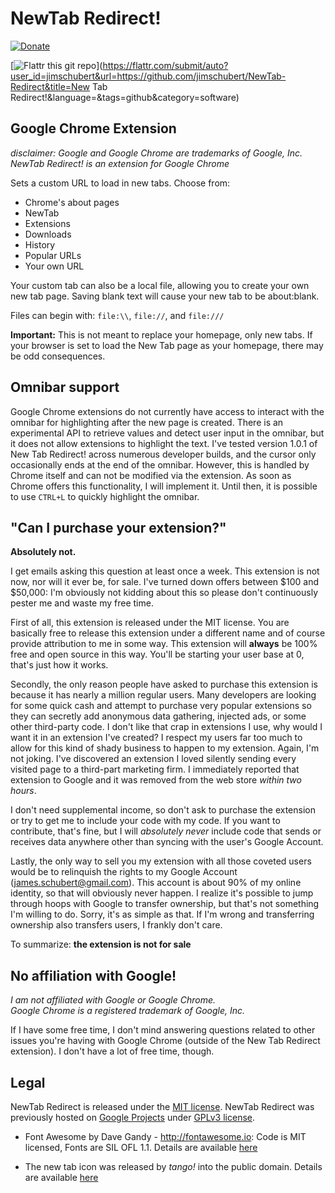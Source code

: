 # NewTab Redirect!

[![Donate](http://pledgie.com/campaigns/15715.png)](http://pledgie.com/campaigns/15715)  

[![Flattr this git repo](http://api.flattr.com/button/flattr-badge-large.png)](https://flattr.com/submit/auto?user_id=jimschubert&url=https://github.com/jimschubert/NewTab-Redirect&title=New Tab Redirect!&language=&tags=github&category=software)

## Google Chrome Extension
_disclaimer: Google and Google Chrome are trademarks of Google, Inc. NewTab Redirect! is an extension for Google Chrome_

Sets a custom URL to load in new tabs.  Choose from:
 *  Chrome's about pages
 *  NewTab
 *  Extensions
 *  Downloads
 *  History
 *  Popular URLs
 *  Your own URL
 
Your custom tab can also be a local file, allowing you to create your own new tab page. Saving blank text will cause your new tab to be about:blank.

Files can begin with: `file:\\`, `file://`, and `file:///`

**Important:** 
This is not meant to replace your homepage, only new tabs.  If your browser is set to load the New Tab page as your homepage, there may be odd consequences.


## Omnibar support
Google Chrome extensions do not currently have access to interact with the omnibar for highlighting after the new page is created.  There is an experimental API to retrieve values and detect user input in the omnibar, but it does not allow extensions to highlight the text.  I've tested version 1.0.1 of New Tab Redirect! across numerous developer builds, and the cursor only occasionally ends at the end of the omnibar.  However, this is handled by Chrome itself and can not be modified via the extension.  As soon as Chrome offers this functionality, I will implement it.  Until then, it is possible to use `CTRL+L` to quickly highlight the omnibar.

## "Can I purchase your extension?"

**Absolutely not.**

I get emails asking this question at least once a week. This extension is not now, nor will it ever be, for sale. I've turned down offers between $100 and $50,000: I'm obviously not kidding about this so please don't continuously pester me and waste my free time.

First of all, this extension is released under the MIT license. You are basically free to release this extension under a different name and of course provide attribution to me in some way. This extension will **always** be 100% free and open source in this way. You'll be starting your user base at 0, that's just how it works.

Secondly, the only reason people have asked to purchase this extension is because it has nearly a million regular users. Many developers are looking for some quick cash and attempt to purchase very popular extensions so they can secretly add anonymous data gathering, injected ads, or some other third-party code.  I don't like that crap in extensions I use, why would I want it in an extension I've created? I respect my users far too much to allow for this kind of shady business to happen to my extension. Again, I'm not joking. I've discovered an extension I loved silently sending every visited page to a third-part marketing firm. I immediately reported that extension to Google and it was removed from the web store *within two hours*. 

I don't need supplemental income, so don't ask to purchase the extension or try to get me to include your code with my code. If you want to contribute, that's fine, but I will *absolutely never* include code that sends or receives data anywhere other than syncing with the user's Google Account.

Lastly, the only way to sell you my extension with all those coveted users would be to relinquish the rights to my Google Account (james.schubert@gmail.com). This account is about 90% of my online identity, so that will obviously never happen. I realize it's possible to jump through hoops with Google to transfer ownership, but that's not something I'm willing to do. Sorry, it's as simple as that. If I'm wrong and transferring ownership also transfers users, I frankly don't care.

To summarize: **the extension is not for sale**

## No affiliation with Google!

_I am not affiliated with Google or Google Chrome.  
Google Chrome is a registered trademark of Google, Inc._

If I have some free time, I don't mind answering questions related to other issues you're having with Google Chrome (outside of the New Tab Redirect extension). I don't have a lot of free time, though.

## Legal

NewTab Redirect is released under the [MIT license](http://bit.ly/mit-license). NewTab Redirect was previously hosted on [Google Projects](http://code.google.com/p/newtabredirect/) under [GPLv3 license](http://www.gnu.org/licenses/gpl.html).

* Font Awesome by Dave Gandy - http://fontawesome.io: Code is MIT licensed, Fonts are SIL OFL 1.1. Details are available [here](http://fontawesome.io/license/)

* The new tab icon was released by <em>tango!</em> into the public domain.  Details are available [here](http://en.wikipedia.org/wiki/File:Tab-new.svg)
